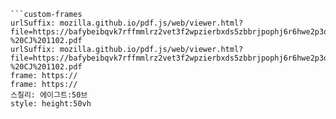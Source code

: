 
```쿠스통-프라메스
```custom-frames
urlSuffix: mozilla.github.io/pdf.js/web/viewer.html?file=https://bafybeibqvk7rffmmlrz2vet3f2wpzierbxds5zbbrjpophj6r6hwe2p3om.ipfs.nftstorage.link/iptu%20property%20tax%20faria%20lima%20-%20CJ%201102.pdf
urlSuffix: mozilla.github.io/pdf.js/web/viewer.html?file=https://bafybeibqvk7rffmmlrz2vet3f2wpzierbxds5zbbrjpophj6r6hwe2p3om.ipfs.nftstorage.link/iptu%20property%20tax%20faria%20lima%20-%20CJ%201102.pdf
frame: https://
frame: https://
스칠리: 에이그트:50브
style: height:50vh
```
```
